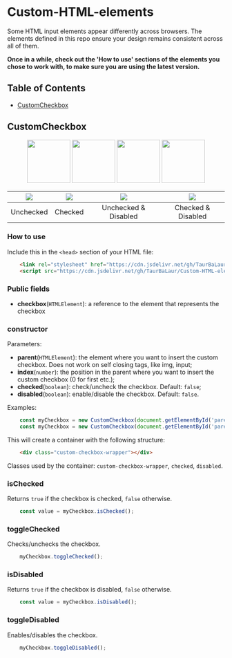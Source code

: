 # Custom-HTML-elements
Some HTML input elements appear differently across browsers. The elements defined in this repo ensure your design remains consistent across all of them.

**Once in a while, check out the 'How to use' sections of the elements you chose to work with, to make sure you are using the latest version.**

## Table of Contents
- [CustomCheckbox](#customcheckbox)

## CustomCheckbox

<p align="center">
  <img src="custom-checkbox/look/unchecked.png" width="100" />
  <img src="image2.png" width="100" />
  <img src="image3.png" width="100" />
  <img src="image4.png" width="100" />
</p>

| ![](custom-checkbox/look/unchecked.png) | ![](custom-checkbox/look/checked.png) | ![](custom-checkbox/look/unchecked-disabled.png) | ![](custom-checkbox/look/checked-disabled.png) |
|:---------------:|:---------------:|:---------------:|:---------------:|
| Unchecked       | Checked       | Unchecked & Disabled      | Checked & Disabled       |

### How to use
Include this in the `<head>` section of your HTML file:
```html
	<link rel="stylesheet" href="https://cdn.jsdelivr.net/gh/TaurBaLaur/Custom-HTML-elements@1.0.0/custom-checkbox/custom-checkbox-styles.css">
	<script src="https://cdn.jsdelivr.net/gh/TaurBaLaur/Custom-HTML-elements@1.0.0/custom-checkbox/custom-checkbox-script.js"></script>
```

### Public fields
- **checkbox**(`HTMLElement`): a reference to the element that represents the checkbox

### constructor
Parameters:
- **parent**(`HTMLElement`): the element where you want to insert the custom checkbox. Does not work on self closing tags, like img, input;
- **index**(`number`): the position in the parent where you want to insert the custom checkbox (0 for first etc.);
- **checked**(`boolean`): check/uncheck the checkbox. Default: `false`;
- **disabled**(`boolean`): enable/disable the checkbox. Default: `false`.

Examples:
```js
	const myCheckbox = new CustomCheckbox(document.getElementById('parent'),0);
	const myCheckbox = new CustomCheckbox(document.getElementById('parent'), 0, checked = true, disabled = true);
```

This will create a container with the following structure: 
```html
	<div class="custom-checkbox-wrapper"></div>
```
Classes used by the container: `custom-checkbox-wrapper`, `checked`, `disabled`.

### isChecked
Returns `true` if the checkbox is checked, `false` otherwise.
```js
	const value = myCheckbox.isChecked();
```

### toggleChecked
Checks/unchecks the checkbox.
```js
	myCheckbox.toggleChecked();
```

### isDisabled
Returns `true` if the checkbox is disabled, `false` otherwise.
```js
	const value = myCheckbox.isDisabled();
```

### toggleDisabled
Enables/disables the checkbox.
```js
	myCheckbox.toggleDisabled();
```
